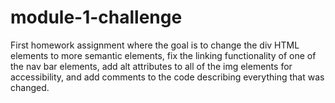 # module-1-challenge

First homework assignment where the goal is to change the div HTML elements to more semantic elements, fix the linking functionality of one of the nav bar elements, add alt attributes to all of the img elements for accessibility, and add comments to the code describing everything that was changed.

